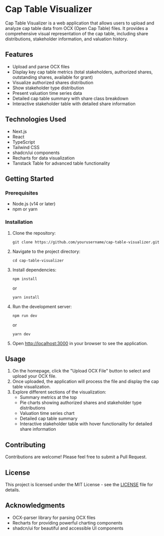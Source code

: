 # Cap Table Visualizer

Cap Table Visualizer is a web application that allows users to upload and analyze cap table data from OCX (Open Cap Table) files. It provides a comprehensive visual representation of the cap table, including share distributions, stakeholder information, and valuation history.

## Features

- Upload and parse OCX files
- Display key cap table metrics (total stakeholders, authorized shares, outstanding shares, available for grant)
- Visualize authorized shares distribution
- Show stakeholder type distribution
- Present valuation time series data
- Detailed cap table summary with share class breakdown
- Interactive stakeholder table with detailed share information

## Technologies Used

- Next.js
- React
- TypeScript
- Tailwind CSS
- shadcn/ui components
- Recharts for data visualization
- Tanstack Table for advanced table functionality

## Getting Started

### Prerequisites

- Node.js (v14 or later)
- npm or yarn

### Installation

1. Clone the repository:

   ```
   git clone https://github.com/yourusername/cap-table-visualizer.git
   ```

2. Navigate to the project directory:

   ```
   cd cap-table-visualizer
   ```

3. Install dependencies:

   ```
   npm install
   ```

   or

   ```
   yarn install
   ```

4. Run the development server:

   ```
   npm run dev
   ```

   or

   ```
   yarn dev
   ```

5. Open [http://localhost:3000](http://localhost:3000) in your browser to see the application.

## Usage

1. On the homepage, click the "Upload OCX File" button to select and upload your OCX file.
2. Once uploaded, the application will process the file and display the cap table visualization.
3. Explore different sections of the visualization:
   - Summary metrics at the top
   - Pie charts showing authorized shares and stakeholder type distributions
   - Valuation time series chart
   - Detailed cap table summary
   - Interactive stakeholder table with hover functionality for detailed share information

## Contributing

Contributions are welcome! Please feel free to submit a Pull Request.

## License

This project is licensed under the MIT License - see the [LICENSE](LICENSE) file for details.

## Acknowledgments

- OCX-parser library for parsing OCX files
- Recharts for providing powerful charting components
- shadcn/ui for beautiful and accessible UI components
